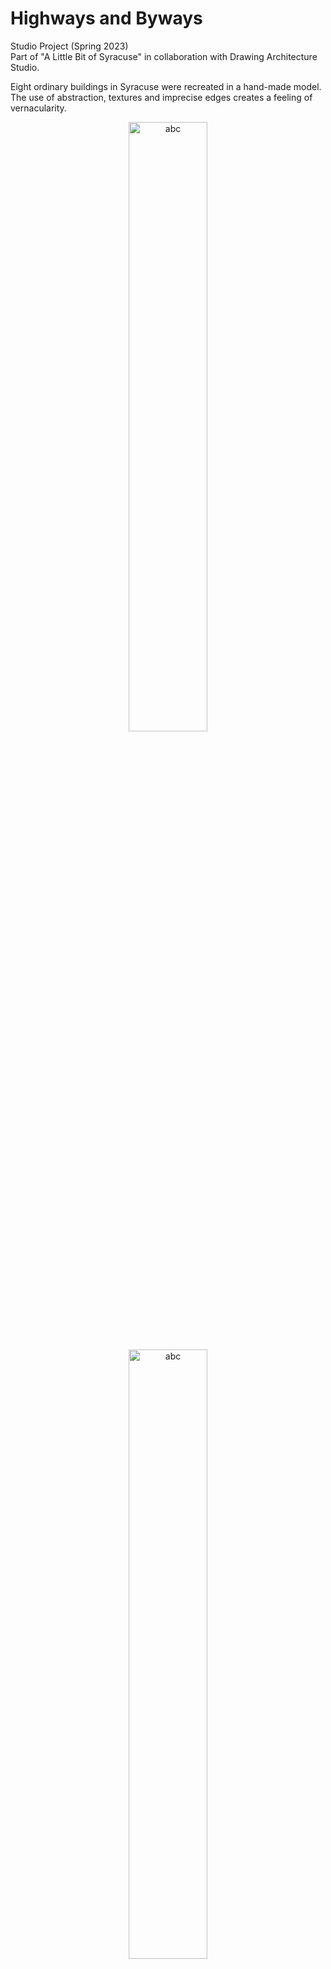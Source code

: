 # Highways and Byways
<p>Studio Project (Spring 2023)<br>
Part of "A Little Bit of Syracuse" in collaboration with Drawing Architecture Studio.<p>
	
<p> Eight ordinary buildings in Syracuse were recreated in a hand-made model. The use of abstraction, textures and imprecise edges creates a feeling of vernacularity. </p>

<p align="center"><img src="../images/vc/florist1.jpg" alt="abc" width="50%" /></p>
<p align="center"><img src="../images/vc/florist2.jpg" alt="abc" width="50%" /></p>
<p align="center"><img src="../images/vc/korean1.jpg" alt="abc" width="50%" /></p>
<p align="center"><img src="../images/vc/korean2.jpg" alt="abc" width="50%" /></p>
<p align="center"><img src="../images/vc/auto1.jpg" alt="abc" width="50%" /></p>
<p align="center"><img src="../images/vc/auto2.jpg" alt="abc" width="50%" /></p>
<p align="center"><img src="../images/vc/kfc1.jpg" alt="abc" width="50%" /></p>
<p align="center"><img src="../images/vc/kfc2.jpg" alt="abc" width="50%" /></p>
<p align="center"><img src="../images/vc/gas1.jpg" alt="abc" width="50%" /></p>
<p align="center"><img src="../images/vc/gas2.jpg" alt="abc" width="50%" /></p>
<p align="center"><img src="../images/vc/bottle1.jpg" alt="abc" width="50%" /></p>
<p align="center"><img src="../images/vc/bottle2.jpg" alt="abc" width="50%" /></p>
<p align="center"><img src="../images/vc/dunkin1.jpg" alt="abc" width="50%" /></p>

<p> The other component of the exhibition is an eighty-foot scroll drawing that depicts the city in the axonometric style of a traditional Chinese scroll painting. The lack of specific origin point allows scenes to flow seamlessly across the page. </p>

<p align="center"><img src="../images/vc/scroll.jpg" alt="scroll" width="100%" /></p>

<p> Like many other post-industrial cities in America, Syracuse has an evidently car-centric approach to urban design. The road network, intended to connect spaces, ended up dividing communities instead. The demolition of highway I-81 has been a topic of debate for many years. Its elevated section is a physical and social barrier, which splits the city into East and West sides, further exacerbating income, demographic and development inequality between the two halves. 

We chose to depict three distinct types of roads found in Syracuse. In the first third of the drawing, the driver is on an elevated highway. Bold lines cut through the scroll. These dramatic perspective shifts reflect the experience of landscape flying by when moving at high speeds. In between the concrete structures, pockets of neighborhoods and industrial areas can be briefly glimpsed.

The middle of the drawing prominently features Erie Boulevard. This is a busy arterial road embellished with traffic signs. Drivers travel with a purpose, only slowing down to appreciate their surroundings when they encounter a red light. The road is lined with community spaces such as restaurants and churches, as well as buildings auxiliary to the driving experience, such as gas stations, drive-thru restaurants, and auto repair shops. Most of these buildings have obvious additions, renovations and repaints, reflecting how they withstood changes that have taken place in the city over time. They are a testament to the resilience of the city and its people. 

Finally, as we approach the residential area, smaller winding paths lead us to suburban houses, idyllic fields and parks. As the journey comes to a halt, reflections in the car windows reveal the spaces that are more walkable and community centric. 
 </p>
